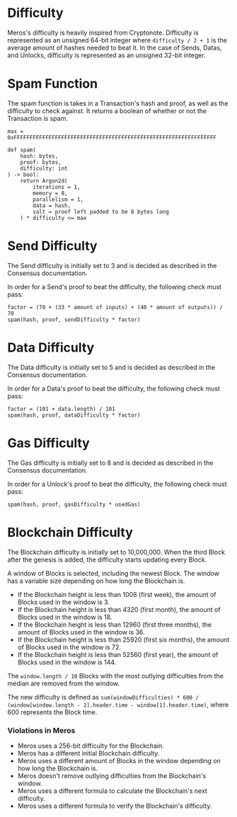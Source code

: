 # Difficulty

Meros's difficulty is heavily inspired from Cryptonote. Difficulty is represented as an unsigned 64-bit integer where `difficulty / 2 + 1` is the average amount of hashes needed to beat it. In the case of Sends, Datas, and Unlocks, difficulty is represented as an unsigned 32-bit integer.

# Spam Function

The spam function is takes in a Transaction's hash and proof, as well as the difficulty to check against. It returns a boolean of whether or not the Transaction is spam.

```
max = 0xFFFFFFFFFFFFFFFFFFFFFFFFFFFFFFFFFFFFFFFFFFFFFFFFFFFFFFFFFFFFFFFF

def spam(
    hash: bytes,
    proof: bytes,
    difficulty: int
) -> bool:
    return Argon2d(
        iterations = 1,
        memory = 8,
        parallelism = 1,
        data = hash,
        salt = proof left padded to be 8 bytes long
    ) * difficulty <= max
```

# Send Difficulty

The Send difficulty is initially set to 3 and is decided as described in the Consensus documentation.

In order for a Send's proof to beat the difficulty, the following check must pass:

```
factor = (70 + (33 * amount of inputs) + (40 * amount of outputs)) / 70
spam(hash, proof, sendDifficulty * factor)
```

# Data Difficulty

The Data difficulty is initially set to 5 and is decided as described in the Consensus documentation.

In order for a Data's proof to beat the difficulty, the following check must pass:

```
factor = (101 + data.length) / 101
spam(hash, proof, dataDifficulty * factor)
```

# Gas Difficulty

The Gas difficulty is initially set to 8 and is decided as described in the Consensus documentation.

In order for a Unlock's proof to beat the difficulty, the following check must pass:

```
spam(hash, proof, gasDifficulty * usedGas)
```

# Blockchain Difficulty

The Blockchain difficulty is initially set to 10,000,000. When the third Block after the genesis is added, the difficulty starts updating every Block.

A window of Blocks is selected, including the newest Block. The window has a variable size depending on how long the Blockchain is.

- If the Blockchain height is less than 1008 (first week), the amount of Blocks used in the window is 3.
- If the Blockchain height is less than 4320 (first month), the amount of Blocks used in the window is 18.
- If the Blockchain height is less than 12960 (first three months), the amount of Blocks used in the window is 36.
- If the Blockchain height is less than 25920 (first six months), the amount of Blocks used in the window is 72.
- If the Blockchain height is less than 52560 (first year), the amount of Blocks used in the window is 144.

The `window.length / 10` Blocks with the most outlying difficulties from the median are removed from the window.

The new difficulty is defined as `sum(windowDifficulties) * 600 / (window[window.length - 1].header.time - window[1].header.time)`, where 600 represents the Block time.

### Violations in Meros

- Meros uses a 256-bit difficulty for the Blockchain.
- Meros has a different initial Blockchain difficulty.
- Meros uses a different amount of Blocks in the window depending on how long the Blockchain is.
- Meros doesn't remove outlying difficulties from the Blockchain's window.
- Meros uses a different formula to calculate the Blockchain's next difficulty.
- Meros uses a different formula to verify the Blockchain's difficulty.
